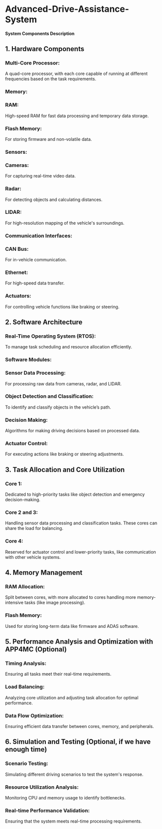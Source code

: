﻿# Advanced-Drive-Assistance-System
#### System Components Description

## 1. Hardware Components
### Multi-Core Processor: 
A quad-core processor, with each core capable of running at different frequencies based on the task requirements.
### Memory:
### RAM: 
High-speed RAM for fast data processing and temporary data storage.
### Flash Memory: 
For storing firmware and non-volatile data.
### Sensors:
### Cameras: 
For capturing real-time video data.
### Radar: 
For detecting objects and calculating distances.
### LIDAR: 
For high-resolution mapping of the vehicle's surroundings.
### Communication Interfaces:
### CAN Bus: 
For in-vehicle communication.
### Ethernet: 
For high-speed data transfer.
### Actuators: 
For controlling vehicle functions like braking or steering.
## 2. Software Architecture
### Real-Time Operating System (RTOS): 
To manage task scheduling and resource allocation efficiently.
### Software Modules:
### Sensor Data Processing: 
For processing raw data from cameras, radar, and LIDAR.
### Object Detection and Classification: 
To identify and classify objects in the vehicle’s path.
### Decision Making: 
Algorithms for making driving decisions based on processed data.
### Actuator Control: 
For executing actions like braking or steering adjustments.
## 3. Task Allocation and Core Utilization
### Core 1: 
Dedicated to high-priority tasks like object detection and emergency decision-making.
### Core 2 and 3: 
Handling sensor data processing and classification tasks. These cores can share the load for balancing.
### Core 4: 
Reserved for actuator control and lower-priority tasks, like communication with other vehicle systems.
## 4. Memory Management
### RAM Allocation: 
Split between cores, with more allocated to cores handling more memory-intensive tasks (like image processing).
### Flash Memory: 
Used for storing long-term data like firmware and ADAS software.
## 5. Performance Analysis and Optimization with APP4MC (Optional)
### Timing Analysis: 
Ensuring all tasks meet their real-time requirements.
### Load Balancing: 
Analyzing core utilization and adjusting task allocation for optimal performance.
### Data Flow Optimization: 
Ensuring efficient data transfer between cores, memory, and peripherals.
## 6. Simulation and Testing (Optional, if we have enough time)
### Scenario Testing: 
Simulating different driving scenarios to test the system's response.
### Resource Utilization Analysis: 
Monitoring CPU and memory usage to identify bottlenecks.
### Real-time Performance Validation: 
Ensuring that the system meets real-time processing requirements.
